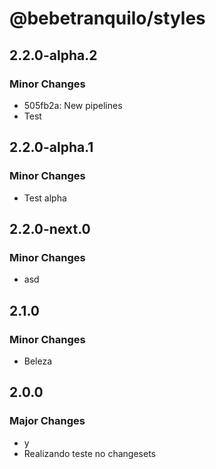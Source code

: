 # @bebetranquilo/styles

## 2.2.0-alpha.2

### Minor Changes

- 505fb2a: New pipelines
- Test

## 2.2.0-alpha.1

### Minor Changes

- Test alpha

## 2.2.0-next.0

### Minor Changes

- asd

## 2.1.0

### Minor Changes

- Beleza

## 2.0.0

### Major Changes

- y
- Realizando teste no changesets
